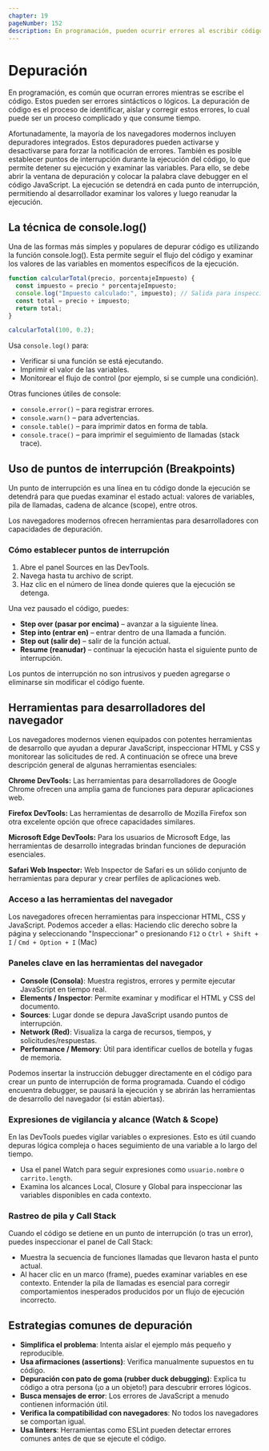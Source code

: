 ```yaml
---
chapter: 19
pageNumber: 152
description: En programación, pueden ocurrir errores al escribir código. Podría deberse a errores sintácticos o lógicos. El proceso de encontrar errores puede llevar mucho tiempo y ser complicado y se denomina depuración de código.
---
```


# Depuración

En programación, es común que ocurran errores mientras se escribe el código. Estos pueden ser errores sintácticos o lógicos. La depuración de código es el proceso de identificar, aislar y corregir estos errores, lo cual puede ser un proceso complicado y que consume tiempo.

Afortunadamente, la mayoría de los navegadores modernos incluyen depuradores integrados. Estos depuradores pueden activarse y desactivarse para forzar la notificación de errores. También es posible establecer puntos de interrupción durante la ejecución del código, lo que permite detener su ejecución y examinar las variables. Para ello, se debe abrir la ventana de depuración y colocar la palabra clave debugger en el código JavaScript. La ejecución se detendrá en cada punto de interrupción, permitiendo al desarrollador examinar los valores y luego reanudar la ejecución.

## La técnica de console.log()

Una de las formas más simples y populares de depurar código es utilizando la función console.log(). Esta permite seguir el flujo del código y examinar los valores de las variables en momentos específicos de la ejecución.

```javascript
function calcularTotal(precio, porcentajeImpuesto) {
  const impuesto = precio * porcentajeImpuesto;
  console.log("Impuesto calculado:", impuesto); // Salida para inspección
  const total = precio + impuesto;
  return total;
}

calcularTotal(100, 0.2);
```

Usa `console.log()` para:

- Verificar si una función se está ejecutando.
- Imprimir el valor de las variables.
- Monitorear el flujo de control (por ejemplo, si se cumple una condición).

Otras funciones útiles de console:

- `console.error()` – para registrar errores.
- `console.warn()` – para advertencias.
- `console.table()` – para imprimir datos en forma de tabla.
- `console.trace()` – para imprimir el seguimiento de llamadas (stack trace).

## Uso de puntos de interrupción (Breakpoints)

Un punto de interrupción es una línea en tu código donde la ejecución se detendrá para que puedas examinar el estado actual: valores de variables, pila de llamadas, cadena de alcance (scope), entre otros.

Los navegadores modernos ofrecen herramientas para desarrolladores con capacidades de depuración.

### Cómo establecer puntos de interrupción

1. Abre el panel Sources en las DevTools.
2. Navega hasta tu archivo de script.
3. Haz clic en el número de línea donde quieres que la ejecución se detenga.

Una vez pausado el código, puedes:

- **Step over (pasar por encima)** – avanzar a la siguiente línea.
- **Step into (entrar en)** – entrar dentro de una llamada a función.
- **Step out (salir de)** – salir de la función actual.
- **Resume (reanudar)** – continuar la ejecución hasta el siguiente punto de interrupción.

Los puntos de interrupción no son intrusivos y pueden agregarse o eliminarse sin modificar el código fuente.

## Herramientas para desarrolladores del navegador

Los navegadores modernos vienen equipados con potentes herramientas de desarrollo que ayudan a depurar JavaScript, inspeccionar HTML y CSS y monitorear las solicitudes de red. A continuación se ofrece una breve descripción general de algunas herramientas esenciales:

**Chrome DevTools:** Las herramientas para desarrolladores de Google Chrome ofrecen una amplia gama de funciones para depurar aplicaciones web.

**Firefox DevTools:** Las herramientas de desarrollo de Mozilla Firefox son otra excelente opción que ofrece capacidades similares.

**Microsoft Edge DevTools:** Para los usuarios de Microsoft Edge, las herramientas de desarrollo integradas brindan funciones de depuración esenciales.

**Safari Web Inspector:** Web Inspector de Safari es un sólido conjunto de herramientas para depurar y crear perfiles de aplicaciones web.

### Acceso a las herramientas del navegador

Los navegadores ofrecen herramientas para inspeccionar HTML, CSS y JavaScript. Podemos acceder a ellas:
Haciendo clic derecho sobre la página y seleccionando "Inspeccionar" o presionando `F12` o `Ctrl + Shift + I` / `Cmd + Option + I` (Mac)

### Paneles clave en las herramientas del navegador

- **Console (Consola)**: Muestra registros, errores y permite ejecutar JavaScript en tiempo real.
- **Elements / Inspector**: Permite examinar y modificar el HTML y CSS del documento.
- **Sources**: Lugar donde se depura JavaScript usando puntos de interrupción.
- **Network (Red)**: Visualiza la carga de recursos, tiempos, y solicitudes/respuestas.
- **Performance / Memory**: Útil para identificar cuellos de botella y fugas de memoria.

Podemos insertar la instrucción debugger directamente en el código para crear un punto de interrupción de forma programada. Cuando el código encuentra debugger, se pausará la ejecución y se abrirán las herramientas de desarrollo del navegador (si están abiertas).

### Expresiones de vigilancia y alcance (Watch & Scope)

En las DevTools puedes vigilar variables o expresiones. Esto es útil cuando depuras lógica compleja o haces seguimiento de una variable a lo largo del tiempo.

- Usa el panel Watch para seguir expresiones como `usuario.nombre` o `carrito.length`.
- Examina los alcances Local, Closure y Global para inspeccionar las variables disponibles en cada contexto.

### Rastreo de pila y Call Stack

Cuando el código se detiene en un punto de interrupción (o tras un error), puedes inspeccionar el panel de Call Stack:

- Muestra la secuencia de funciones llamadas que llevaron hasta el punto actual.
- Al hacer clic en un marco (frame), puedes examinar variables en ese contexto.
  Entender la pila de llamadas es esencial para corregir comportamientos inesperados producidos por un flujo de ejecución incorrecto.

## Estrategias comunes de depuración

- **Simplifica el problema**: Intenta aislar el ejemplo más pequeño y reproducible.
- **Usa afirmaciones (assertions)**: Verifica manualmente supuestos en tu código.
- **Depuración con pato de goma (rubber duck debugging)**: Explica tu código a otra persona (¡o a un objeto!) para descubrir errores lógicos.
- **Busca mensajes de error**: Los errores de JavaScript a menudo contienen información útil.
- **Verifica la compatibilidad con navegadores**: No todos los navegadores se comportan igual.
- **Usa linters**: Herramientas como ESLint pueden detectar errores comunes antes de que se ejecute el código.

